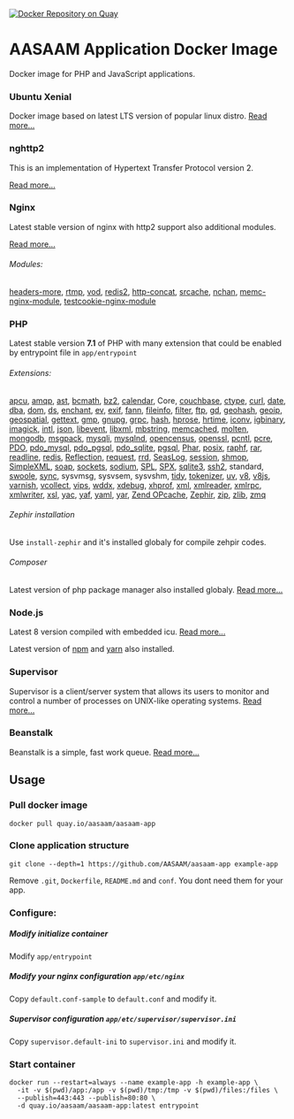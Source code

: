 [![Docker Repository on Quay](https://quay.io/repository/aasaam/aasaam-app/status "Docker Repository on Quay")](https://quay.io/repository/aasaam/aasaam-app)

# AASAAM Application Docker Image
Docker image for PHP and JavaScript applications.

### Ubuntu Xenial
  Docker image based on latest LTS version of popular linux distro.
  [Read more...](https://wiki.ubuntu.com/XenialXerus/ReleaseNotes)

### nghttp2

  This is an implementation of Hypertext Transfer Protocol version 2.

  [Read more...](https://nghttp2.org/)

### Nginx

  Latest stable version of nginx with http2 support also additional modules.

  [Read more...](https://nginx.org/)

###### Modules:
  [headers-more](https://github.com/openresty/headers-more-nginx-module), [rtmp](https://github.com/arut/nginx-rtmp-module), [vod](https://github.com/kaltura/nginx-vod-module), [redis2](https://github.com/kaltura/nginx-vod-module), [http-concat](https://github.com/alibaba/nginx-http-concat), [srcache](https://github.com/openresty/srcache-nginx-module), [nchan](https://github.com/slact/nchan), [memc-nginx-module](https://github.com/openresty/memc-nginx-module), [testcookie-nginx-module](https://github.com/kyprizel/testcookie-nginx-module)

### PHP
  Latest stable version **7.1** of PHP with many extension that could be enabled by entrypoint file in `app/entrypoint`

###### Extensions:
[apcu](http://php.net/apcu),
[amqp](https://github.com/php-amqplib/php-amqplib),
[ast](https://github.com/nikic/php-ast),
[bcmath](http://php.net/bcmath),
[bz2](http://php.net/manual/en/book.bzip2.php),
[calendar](http://php.net/calendar),
Core,
[couchbase](https://github.com/couchbase/php-couchbase),
[ctype](http://php.net/ctype),
[curl](http://php.net/curl),
[date](http://php.net/manual/en/book.datetime.php),
[dba](http://php.net/dba),
[dom](http://php.net/dom),
[ds](http://php.net/ds),
[enchant](http://php.net/enchant),
[ev](http://php.net/ev),
[exif](http://php.net/exif),
[fann](http://php.net/fann),
[fileinfo](http://php.net/fileinfo),
[filter](http://php.net/filter),
[ftp](http://php.net/ftp),
[gd](http://php.net/manual/en/book.image.php),
[geohash](https://github.com/emirb/php-geohash-ext),
[geoip](http://php.net/geoip),
[geospatial](https://github.com/php-geospatial/geospatial),
[gettext](http://php.net/gettext),
[gmp](http://php.net/gmp),
[gnupg](http://php.net/gnupg),
[grpc](https://github.com/grpc/grpc/tree/master/src/php),
[hash](http://php.net/hash),
[hprose](https://github.com/hprose/hprose-php),
[hrtime](http://php.net/hrtime),
[iconv](http://php.net/iconv),
[igbinary](https://github.com/igbinary/igbinary),
[imagick](http://php.net/imagick),
[intl](http://php.net/intl),
[json](http://php.net/json),
[libevent](http://php.net/libevent),
[libxml](http://php.net/libxml),
[mbstring](http://php.net/mbstring),
[memcached](http://php.net/memcached),
[molten](https://github.com/chuan-yun/Molten),
[mongodb](http://php.net/mongodb),
[msgpack](https://github.com/msgpack/msgpack-php),
[mysqli](http://php.net/mysqli),
[mysqlnd](http://php.net/mysqlnd),
[opencensus](https://github.com/census-instrumentation/opencensus-php),
[openssl](http://php.net/openssl),
[pcntl](http://php.net/pcntl),
[pcre](http://php.net/pcre),
[PDO](http://php.net/PDO),
[pdo_mysql](http://php.net/pdo_mysql),
[pdo_pgsql](http://php.net/pdo_pgsql),
[pdo_sqlite](http://php.net/pdo_sqlite),
[pgsql](http://php.net/pgsql),
[Phar](http://php.net/Phar),
[posix](http://php.net/posix),
[raphf](https://mdref.m6w6.name/raphf),
[rar](http://php.net/rar),
[readline](http://php.net/readline),
[redis](https://github.com/phpredis/phpredis),
[Reflection](http://php.net/Reflection),
[request](https://github.com/pmjones/ext-request/blob/master/README.md),
[rrd](http://php.net/rrd),
[SeasLog](https://github.com/Neeke/SeasLog),
[session](http://php.net/manual/en/book.session.php),
[shmop](http://php.net/shmop),
[SimpleXML](http://php.net/SimpleXML),
[soap](http://php.net/soap),
[sockets](http://php.net/sockets),
[sodium](https://github.com/jedisct1/libsodium-php),
[SPL](http://php.net/SPL),
[SPX](https://github.com/NoiseByNorthwest/php-spx),
[sqlite3](http://php.net/sqlite3),
[ssh2](http://php.net/ssh2),
standard,
[swoole](http://www.swoole.com/),
[sync](http://php.net/sync),
sysvmsg,
sysvsem,
sysvshm,
[tidy](http://php.net/tidy),
[tokenizer](http://php.net/tokenizer),
[uv](https://github.com/chobie/php-uv),
[v8](https://github.com/pinepain/php-v8),
[v8js](http://php.net/v8js),
[varnish](http://php.net/varnish),
[vcollect](https://github.com/viest/v-collect),
[vips](https://github.com/jcupitt/php-vips-ext),
[wddx](http://php.net/wddx),
[xdebug](https://xdebug.org/),
[xhprof](http://php.net/xhprof),
[xml](http://php.net/xml),
[xmlreader](http://php.net/xmlreader),
[xmlrpc](http://php.net/xmlrpc),
[xmlwriter](http://php.net/xmlwriter),
[xsl](http://php.net/xsl),
[yac](https://github.com/laruence/yac),
[yaf](http://php.net/yaf),
[yaml](http://php.net/yaml),
[yar](http://php.net/yar),
[Zend OPcache](http://php.net/manual/en/book.opcache.php),
[Zephir](https://zephir-lang.com/),
[zip](http://php.net/zip),
[zlib](http://php.net/zlib),
[zmq](http://php.net/zmq)

###### Zephir installation

  Use `install-zephir` and it's installed globaly for compile zehpir codes.

###### Composer
  Latest version of php package manager also installed globaly. [Read more...](https://getcomposer.org/)

### Node.js
  Latest 8 version compiled with embedded icu. [Read more...](https://nodejs.org/en/)

  Latest version of [npm](http://npmjs.org/) and [yarn](https://yarnpkg.com/) also installed.


### Supervisor
  Supervisor is a client/server system that allows its users to monitor and control a number of processes on UNIX-like operating systems.
  [Read more...](http://supervisord.org/)

### Beanstalk
  Beanstalk is a simple, fast work queue.
  [Read more...](http://kr.github.io/beanstalkd/)

##  Usage
### Pull docker image

  ```docker pull quay.io/aasaam/aasaam-app```

### Clone application structure
  ```git clone --depth=1 https://github.com/AASAAM/aasaam-app example-app```

  Remove `.git`, `Dockerfile`, `README.md` and `conf`. You dont need them for your app.

### Configure:
##### Modify initialize container

  Modify `app/entrypoint`

##### Modify your nginx configuration `app/etc/nginx`

  Copy `default.conf-sample` to `default.conf` and modify it.

##### Supervisor configuration `app/etc/supervisor/supervisor.ini`

  Copy `supervisor.default-ini` to `supervisor.ini` and modify it.

### Start container
```
docker run --restart=always --name example-app -h example-app \
  -it -v $(pwd)/app:/app -v $(pwd)/tmp:/tmp -v $(pwd)/files:/files \
  --publish=443:443 --publish=80:80 \
  -d quay.io/aasaam/aasaam-app:latest entrypoint
```
